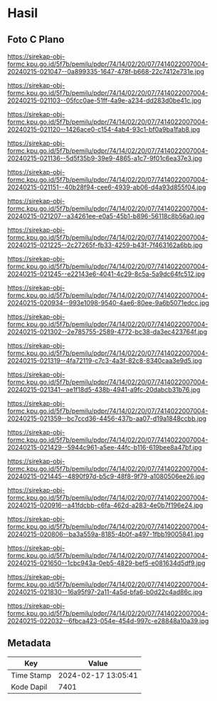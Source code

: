 # Hasil

## Foto C Plano

https://sirekap-obj-formc.kpu.go.id/5f7b/pemilu/pdpr/74/14/02/20/07/7414022007004-20240215-021047--0a899335-1647-478f-b668-22c7412e731e.jpg

https://sirekap-obj-formc.kpu.go.id/5f7b/pemilu/pdpr/74/14/02/20/07/7414022007004-20240215-021103--05fcc0ae-51ff-4a9e-a234-dd283d0be41c.jpg

https://sirekap-obj-formc.kpu.go.id/5f7b/pemilu/pdpr/74/14/02/20/07/7414022007004-20240215-021120--1426ace0-c154-4ab4-93c1-bf0a9ba1fab8.jpg

https://sirekap-obj-formc.kpu.go.id/5f7b/pemilu/pdpr/74/14/02/20/07/7414022007004-20240215-021136--5d5f35b9-39e9-4865-a1c7-9f01c6ea37e3.jpg

https://sirekap-obj-formc.kpu.go.id/5f7b/pemilu/pdpr/74/14/02/20/07/7414022007004-20240215-021151--40b28f94-cee6-4939-ab06-d4a93d855f04.jpg

https://sirekap-obj-formc.kpu.go.id/5f7b/pemilu/pdpr/74/14/02/20/07/7414022007004-20240215-021207--a34261ee-e0a5-45b1-b896-56118c8b56a0.jpg

https://sirekap-obj-formc.kpu.go.id/5f7b/pemilu/pdpr/74/14/02/20/07/7414022007004-20240215-021225--2c27265f-fb33-4259-b43f-7f463162a6bb.jpg

https://sirekap-obj-formc.kpu.go.id/5f7b/pemilu/pdpr/74/14/02/20/07/7414022007004-20240215-021245--e22143e6-4041-4c29-8c5a-5a9dc64fc512.jpg

https://sirekap-obj-formc.kpu.go.id/5f7b/pemilu/pdpr/74/14/02/20/07/7414022007004-20240215-020934--993e1098-9540-4ae6-80ee-9a6b5071edcc.jpg

https://sirekap-obj-formc.kpu.go.id/5f7b/pemilu/pdpr/74/14/02/20/07/7414022007004-20240215-021302--2e785755-2589-4772-bc38-da3ec423764f.jpg

https://sirekap-obj-formc.kpu.go.id/5f7b/pemilu/pdpr/74/14/02/20/07/7414022007004-20240215-021319--4fa72119-c7c3-4a3f-82c8-8340caa3e9d5.jpg

https://sirekap-obj-formc.kpu.go.id/5f7b/pemilu/pdpr/74/14/02/20/07/7414022007004-20240215-021341--ae1f18d5-438b-4941-a9fc-20dabcb31b76.jpg

https://sirekap-obj-formc.kpu.go.id/5f7b/pemilu/pdpr/74/14/02/20/07/7414022007004-20240215-021359--bc7ccd36-4456-437b-aa07-d19a1848ccbb.jpg

https://sirekap-obj-formc.kpu.go.id/5f7b/pemilu/pdpr/74/14/02/20/07/7414022007004-20240215-021429--5944c961-a5ee-44fc-b116-619bee8a47bf.jpg

https://sirekap-obj-formc.kpu.go.id/5f7b/pemilu/pdpr/74/14/02/20/07/7414022007004-20240215-021445--4890f97d-b5c9-48f8-9f79-a1080506ee26.jpg

https://sirekap-obj-formc.kpu.go.id/5f7b/pemilu/pdpr/74/14/02/20/07/7414022007004-20240215-020916--a41fdcbb-c6fa-462d-a283-4e0b7f196e24.jpg

https://sirekap-obj-formc.kpu.go.id/5f7b/pemilu/pdpr/74/14/02/20/07/7414022007004-20240215-020806--ba3a559a-8185-4b0f-a497-1fbb19005841.jpg

https://sirekap-obj-formc.kpu.go.id/5f7b/pemilu/pdpr/74/14/02/20/07/7414022007004-20240215-021650--1cbc943a-0eb5-4829-bef5-e081634d5df9.jpg

https://sirekap-obj-formc.kpu.go.id/5f7b/pemilu/pdpr/74/14/02/20/07/7414022007004-20240215-021830--16a95f97-2a11-4a5d-bfa6-b0d22c4ad86c.jpg

https://sirekap-obj-formc.kpu.go.id/5f7b/pemilu/pdpr/74/14/02/20/07/7414022007004-20240215-022032--6fbca423-054e-454d-997c-e28848a10a39.jpg


## Metadata

| Key        | Value               |
| ---------- | ------------------- |
| Time Stamp | 2024-02-17 13:05:41 |
| Kode Dapil | 7401                |



